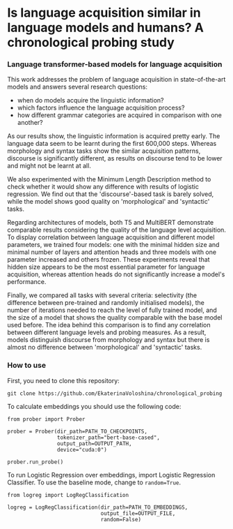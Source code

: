 # Is language acquisition similar in language models and humans? A chronological probing study

### Language transformer-based models for language acquisition

This work addresses the problem of language acquisition in state-of-the-art models and answers several research questions: 
- when do models acquire the linguistic information? 
- which factors influence the language acquisition process?
- how different grammar categories are acquired in comparison with one another?

As our results show, the linguistic information is acquired pretty early. The language data seem to be learnt during the first 600,000 steps. Whereas morphology and syntax tasks show the similar acquisition patterns, discourse is significantly different, as results on discourse tend to be lower and might not be learnt at all.

We also experimented with the Minimum Length Description method to check whether it would show any difference with results of logistic regression. We find out that the 'discourse'-based task is barely solved, while the model shows good quality on 'morphological' and 'syntactic' tasks.


Regarding architectures of models, both T5 and MultiBERT demonstrate comparable results considering the quality of the language level acquisition. To display correlation between language acquisition and different model parameters, we trained four models: one with the minimal hidden size and minimal number of layers and attention heads and three models with one parameter increased and others frozen. These experiments reveal that hidden size appears to be the most essential parameter for language acquisition, whereas attention heads do not significantly increase a model's performance. 

Finally, we compared all tasks with several criteria: selectivity (the difference between pre-trained and randomly initialised models), the number of iterations needed to reach the level of fully trained model, and the size of a model that shows the quality comparable with the base model used before. The idea behind this comparison is to find any correlation between different language levels and probing measures. As a result, models distinguish discourse from morphology and syntax but there is almost no difference between 'morphological' and 'syntactic' tasks.

###  How to use

First, you need to clone this repository: 

```{python}
git clone https://github.com/EkaterinaVoloshina/chronological_probing
```

To calculate embeddings you should use the following code:

```{python}
from prober import Prober

prober = Prober(dir_path=PATH_TO_CHECKPOINTS, 
                tokenizer_path="bert-base-cased", 
                output_path=OUTPUT_PATH, 
                device="cuda:0")
                
prober.run_probe()
```
To run Logistic Regression over embeddings, import Logistic Regression Classifier. To use the baseline mode, change to `random=True`.

```{python}
from logreg import LogRegClassification

logreg = LogRegClassification(dir_path=PATH_TO_EMBEDDINGS, 
                              output_file=OUTPUT_FILE,  
                              random=False)
```


